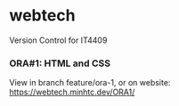 # webtech
Version Control for IT4409

### ORA#1: HTML and CSS
View in branch feature/ora-1, or on website: https://webtech.minhtc.dev/ORA1/
